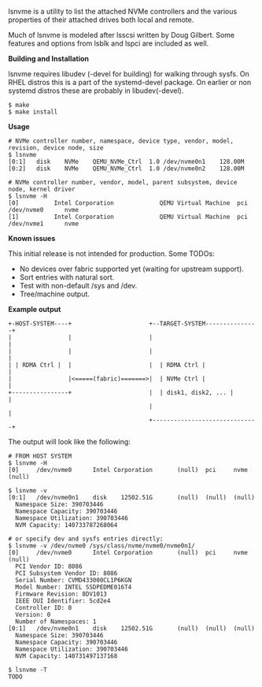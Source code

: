 lsnvme is a utility to list the attached NVMe controllers and the various
properties of their attached drives both local and remote.

Much of lsnvme is modeled after lsscsi written by Doug Gilbert.
Some features and options from lsblk and lspci are included as well.

**Building and Installation**

lsnvme requires libudev (-devel for building) for walking through sysfs.
On RHEL distros this is a part of the systemd-devel package. On earlier or
non systemd distros these are probably in libudev(-devel).

```
$ make
$ make install
```

**Usage**

```
# NVMe controller number, namespace, device type, vendor, model, revision, device node, size
$ lsnvme
[0:1]	disk	NVMe	QEMU_NVMe_Ctrl	1.0	/dev/nvme0n1	128.00M
[0:2]	disk	NVMe	QEMU_NVMe_Ctrl	1.0	/dev/nvme0n2	128.00M

# NVMe controller number, vendor, model, parent subsystem, device node, kernel driver
$ lsnvme -H
[0]          Intel Corporation             QEMU Virtual Machine  pci          /dev/nvme0      nvme
[1]          Intel Corporation             QEMU Virtual Machine  pci          /dev/nvme1      nvme
```

**Known issues**

This initial release is not intended for production. Some TODOs:

* No devices over fabric supported yet (waiting for upstream support).
* Sort entries with natural sort.
* Test with non-default /sys and /dev.
* Tree/machine output.

**Example output**

```
+-HOST-SYSTEM----+                      +--TARGET-SYSTEM---------------+
|                |                      |                              |
|                |                      |                              |
| | RDMA Ctrl |  |                      |  | RDMA Ctrl |               |
|                |<=====(fabric)=======>|  | NVMe Ctrl |               |
+----------------+                      |  | disk1, disk2, ... |       |
                                        |                              |
                                        +------------------------------+
```

The output will look like the following:

```
# FROM HOST SYSTEM
$ lsnvme -H
[0]     /dev/nvme0      Intel Corporation       (null)  pci     nvme    (null)

$ lsnvme -v
[0:1]   /dev/nvme0n1    disk    12502.51G       (null)  (null)  (null)
  Namespace Size: 390703446
  Namespace Capacity: 390703446
  Namespace Utilization: 390703446
  NVM Capacity: 140733787268064

# or specify dev and sysfs entries directly:
$ lsnvme -v /dev/nvme0 /sys/class/nvme/nvme0/nvme0n1/
[0]     /dev/nvme0      Intel Corporation       (null)  pci     nvme    (null)
  PCI Vendor ID: 8086
  PCI Subsystem Vendor ID: 8086
  Serial Number: CVMD433000CL1P6KGN
  Model Number: INTEL SSDPEDME016T4
  Firmware Revision: 8DV1013
  IEEE OUI Identifier: 5cd2e4
  Controller ID: 0
  Version: 0
  Number of Namespaces: 1
[0:1]   /dev/nvme0n1    disk    12502.51G       (null)  (null)  (null)
  Namespace Size: 390703446
  Namespace Capacity: 390703446
  Namespace Utilization: 390703446
  NVM Capacity: 140731497137168

$ lsnvme -T
TODO

```
